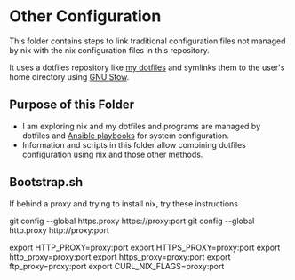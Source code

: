 # Other Configuration

This folder contains steps to link traditional configuration files not managed by nix with the nix configuration files in this repository.

It uses a dotfiles repository like [my dotfiles](https://github.com/justunsix/dotfiles) and symlinks them to the user's home directory using [GNU Stow](https://www.gnu.org/software/stow/).

## Purpose of this Folder

- I am exploring nix and my dotfiles and programs are managed by dotfiles and [Ansible playbooks](https://github.com/justunsix/dotfiles-playbook) for system configuration.
- Information and scripts in this folder allow combining dotfiles configuration using nix and those other methods.

## Bootstrap.sh

If behind a proxy and trying to install nix, try these instructions

git config --global https.proxy https://proxy:port
git config --global http.proxy http://proxy:port

export HTTP_PROXY=proxy:port
export HTTPS_PROXY=proxy:port
export http_proxy=proxy:port
export https_proxy=proxy:port
export ftp_proxy=proxy:port
export CURL_NIX_FLAGS=proxy:port

